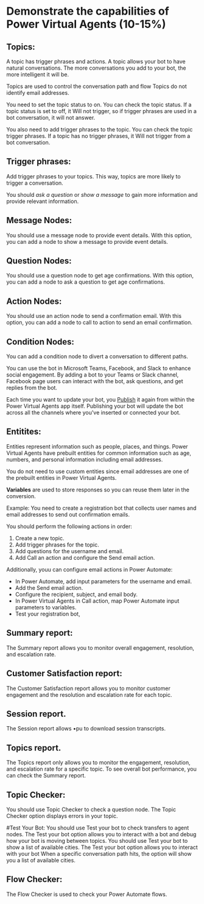 # Demonstrate the capabilities of Power Virtual Agents (10-15%)

## Topics: 
A topic has trigger phrases and actions. 
A topic allows your bot to have natural conversations. 
The more conversations you add to your bot, the more intelligent it will be.

Topics are used to control the conversation path and flow Topics do not identify email addresses. 

You need to set the topic status to on. You can check the topic status. If a topic status is set to off, it Will not trigger, so if trigger phrases are used in a bot conversation, it will not answer. 

You also need to add trigger phrases to the topic. You can check the topic trigger phrases. If a topic has no trigger phrases, it Will not trigger from a bot conversation. 

## Trigger phrases: 
Add trigger phrases to your topics. This way, topics are more likely to trigger a conversation. 

You should *ask a question* or *show a message* to gain more information and provide relevant information. 

## Message Nodes:
You should use a message node to provide event details. With this option, you can add a node to show a message to provide event details. 

## Question Nodes:
You should use a question node to get age confirmations. With this option, you can add a node to ask a question to get age confirmations. 

## Action Nodes:
You should use an action node to send a confirmation email. With this option, you can add a node to call to action to send an email confirmation. 

## Condition Nodes:
You can add a condition node to divert a conversation to different paths. 

You can use the bot in Microsoft Teams, Facebook, and Slack to enhance social engagement. By adding a bot to your Teams or Slack channel, Facebook page users can interact with the bot, ask questions, and get replies from the bot.

Each time you want to update your bot, you [Publish](https://docs.microsoft.com/en-us/power-virtual-agents/publication-fundamentals-publish-channels) it again from within the Power Virtual Agents app itself. Publishing your bot will update the bot across all the channels where you've inserted or connected your bot.

## Entitites:
Entities represent information such as people, places, and things. 
Power Virtual Agents have prebuilt entities for common information such as age, numbers, and personal information including email addresses. 

You do not need to use custom entities since email addresses are one of the prebuilt entities in Power Virtual Agents. 

**Variables** are used to store responses so you can reuse them later in the conversion. 

Example:
You need to create a registration bot that collects user names and email addresses to send out confirmation emails. 

You should perform the following actions in order: 
1. Create a new topic. 
2. Add trigger phrases for the topic. 
3. Add questions for the username and email. 
4. Add Call an action and configure the Send email action. 

Additionally, youu can configure email actions in Power Automate: 
* In Power Automate, add input parameters for the username and email. 
* Add the Send email action. 
* Configure the recipient, subject, and email body. 
* In Power Virtual Agents in Call action, map Power Automate input parameters to variables. 
* Test your registration bot, 

## Summary report: 
The Summary report allows you to monitor overall engagement, resolution, and escalation rate. 

## Customer Satisfaction report: 
The Customer Satisfaction report allows you to monitor customer engagement and the resolution and escalation rate for each topic. 

## Session report. 
The Session report allows •pu to download session transcripts. 

## Topics report. 
The Topics report only allows you to monitor the engagement, resolution, and escalation rate for a specific topic. To see overall bot performance, you can check the 
Summary report. 

## Topic Checker:
You should use Topic Checker to check a question node. The Topic Checker option displays errors in your topic. 

#Test Your Bot:
You should use Test your bot to check transfers to agent nodes. The Test your bot option allows you to interact with a bot and debug how your bot is moving between topics. 
You should use Test your bot to show a list of available cities. The Test your bot option allows you to interact with your bot When a specific conversation path hits, the option will show you a list of available cities. 

## Flow Checker:
The Flow Checker is used to check your Power Automate flows.
